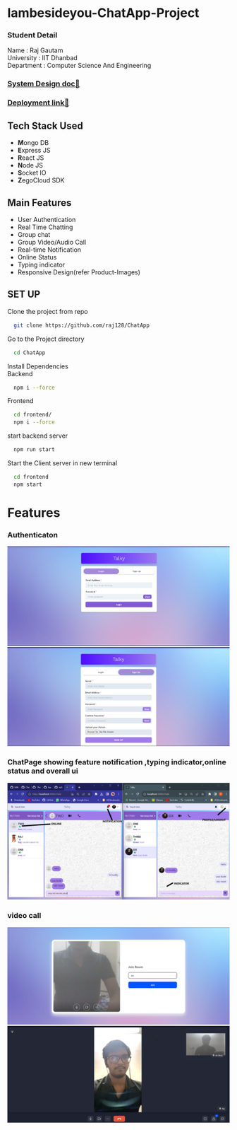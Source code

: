 # Iambesideyou-ChatApp-Project
### Student Detail
Name : Raj Gautam  
University : IIT Dhanbad  
Department : Computer Science And Engineering  
### [System Design doc🔗](https://docs.google.com/document/d/1jO0oOWdet3F3hqaybImWpSZuX0se05XPxv5W00DehYU/edit?usp=sharing)
### [Deployment link🔗](https://chatapp-6vxi.onrender.com)  

## Tech Stack Used

- **M**ongo DB
- **E**xpress JS
- **R**eact JS
- **N**ode JS
- **S**ocket IO
- **Z**egoCloud SDK


## Main Features

- User Authentication
- Real Time Chatting
- Group chat
- Group Video/Audio Call
- Real-time Notification
- Online Status
- Typing indicator
- Responsive Design(refer Product-Images)

## SET UP
Clone the project from repo

```bash
  git clone https://github.com/raj128/ChatApp
```
Go to the Project directory
```bash
  cd ChatApp
```
Install Dependencies  
  Backend
```bash
  npm i --force
```
  Frontend
```bash
  cd frontend/
  npm i --force
```
start backend server
```bash
  npm run start
```
Start the Client server in new terminal
```bash
  cd frontend
  npm start
```

# Features

### Authenticaton
![](https://github.com/raj128/ChatApp/blob/main/Product-Images/LoginPage.png)
![](https://github.com/raj128/ChatApp/blob/main/Product-Images/signup.png)  
### ChatPage showing feature notification ,typing indicator,online status and overall ui  
![](https://github.com/raj128/ChatApp/blob/main/Product-Images/chatpage-2.png) 
### video call  
![](https://github.com/raj128/ChatApp/blob/main/Product-Images/videocall1.png)
![](https://github.com/raj128/ChatApp/blob/main/Product-Images/videocall-2.png)

